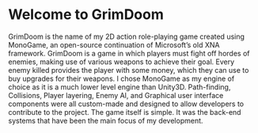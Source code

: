 # Welcome to GrimDoom

GrimDoom is the name of my 2D action role-playing game created using MonoGame, an open-source continuation of
Microsoft’s old XNA framework. GrimDoom is a game in which players must fight off hordes of enemies, making use of
various weapons to achieve their goal. Every enemy killed provides the player with some money, which they can use to buy
upgrades for their weapons. I chose MonoGame as my engine of choice as it is a much lower level engine than Unity3D.
Path-finding, Collisions, Player layering, Enemy AI, and Graphical user interface components were all custom-made and
designed to allow developers to contribute to the project. The game itself is simple. It was the back-end systems that
have been the main focus of my development.
